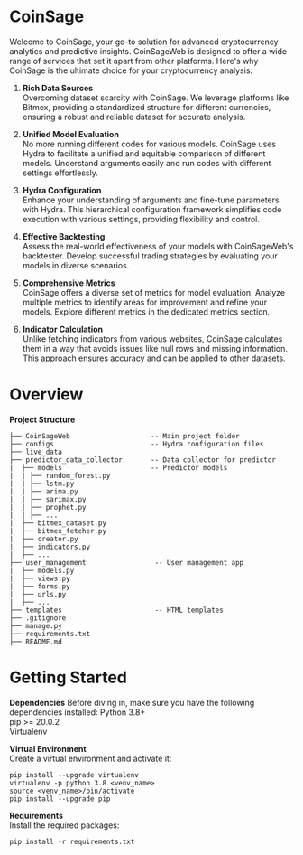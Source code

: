 # CoinSage

Welcome to CoinSage, your go-to solution for advanced cryptocurrency analytics and predictive insights. 
CoinSageWeb is designed to offer a wide range of services that set it apart from other platforms. 
Here's why CoinSage is the ultimate choice for your cryptocurrency analysis:

1. **Rich Data Sources** <br>
Overcoming dataset scarcity with CoinSage. We leverage platforms like Bitmex,
providing a standardized structure for different currencies, ensuring a robust and reliable dataset for accurate analysis.

2. **Unified Model Evaluation** <br>
No more running different codes for various models. CoinSage uses Hydra to facilitate a unified and equitable comparison
of different models. Understand arguments easily and run codes with different settings effortlessly.

3. **Hydra Configuration**<br>
Enhance your understanding of arguments and fine-tune parameters with Hydra. This hierarchical configuration framework 
simplifies code execution with various settings, providing flexibility and control.

4. **Effective Backtesting**<br>
Assess the real-world effectiveness of your models with CoinSageWeb's backtester. 
Develop successful trading strategies by evaluating your models in diverse scenarios.

5. **Comprehensive Metrics**<br>
CoinSage offers a diverse set of metrics for model evaluation. Analyze multiple metrics to identify areas for 
improvement and refine your models. Explore different metrics in the dedicated metrics section.

6. **Indicator Calculation**<br>
Unlike fetching indicators from various websites, CoinSage calculates them in a way that avoids issues like null rows
and missing information. This approach ensures accuracy and can be applied to other datasets.


# Overview

**Project Structure**<br>

```
├── CoinSageWeb                    -- Main project folder
├── configs                        -- Hydra configuration files
├── live_data      
├── predictor_data_collector       -- Data collector for predictor
|  ├── models                      -- Predictor models
|  | ├── random_forest.py
|  | ├── lstm.py
|  | ├── arima.py
|  | ├── sarimax.py
|  | ├── prophet.py
|  | ├── ...
|  ├── bitmex_dataset.py
|  ├── bitmex_fetcher.py
|  ├── creator.py
|  ├── indicators.py 
|  ├── ...
├── user_management                 -- User management app
|  ├── models.py
|  ├── views.py
|  ├── forms.py
|  ├── urls.py
|  ├── ...
├── templates                       -- HTML templates
├── .gitignore
├── manage.py
├── requirements.txt
├── README.md
```

# Getting Started

**Dependencies**
Before diving in, make sure you have the following dependencies installed:
Python 3.8+<br>
pip >= 20.0.2<br>
Virtualenv

**Virtual Environment**<br>
Create a virtual environment and activate it:
```
pip install --upgrade virtualenv
virtualenv -p python 3.8 <venv_name>
source <venv_name>/bin/activate
pip install --upgrade pip
```

**Requirements**<br>
Install the required packages:
```
pip install -r requirements.txt
```

